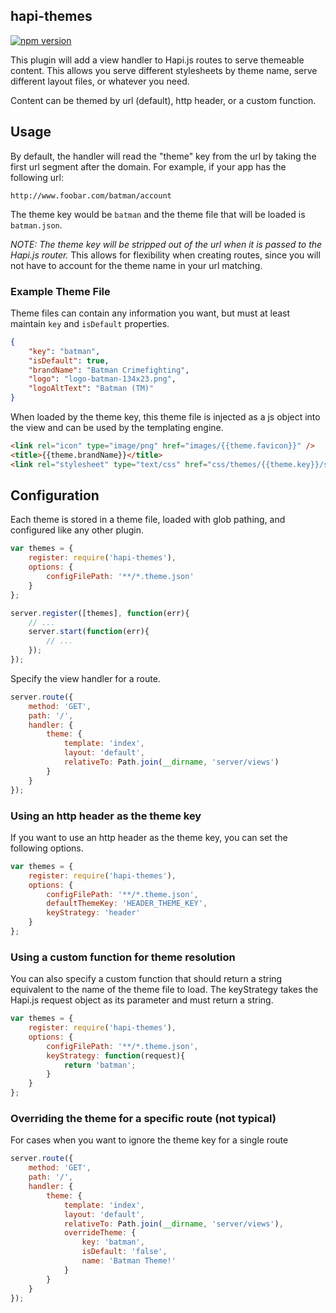 hapi-themes
-------------

[![npm version](https://badge.fury.io/js/hapi-themes.svg)](https://badge.fury.io/js/hapi-themes)

This plugin will add a view handler to Hapi.js routes to serve themeable content. This allows you serve different stylesheets by theme name, serve different layout files, or whatever you need.

Content can be themed by url (default), http header, or a custom function.

## Usage

By default, the handler will read the "theme" key from the url by taking the first url segment after the domain. For example, if your app has the following url:

```
http://www.foobar.com/batman/account
```

The theme key would be `batman` and the theme file that will be loaded is `batman.json`.

*NOTE: The theme key will be stripped out of the url when it is passed to the Hapi.js router.* This allows for flexibility when creating routes, since you will not have to account for the theme name in your url matching.

### Example Theme File

Theme files can contain any information you want, but must at least maintain `key` and `isDefault` properties.

```json
{
    "key": "batman",
    "isDefault": true,
    "brandName": "Batman Crimefighting",
    "logo": "logo-batman-134x23.png",
    "logoAltText": "Batman (TM)"
}
```

When loaded by the theme key, this theme file is injected as a js object into the view and can be used by the templating engine.

```html
<link rel="icon" type="image/png" href="images/{{theme.favicon}}" />
<title>{{theme.brandName}}</title>
<link rel="stylesheet" type="text/css" href="css/themes/{{theme.key}}/styles.css" />
```

## Configuration

Each theme is stored in a theme file, loaded with glob pathing, and configured like any other plugin.

```js
var themes = {
	register: require('hapi-themes'),
	options: {
		configFilePath: '**/*.theme.json'
	}
};

server.register([themes], function(err){
    // ...
    server.start(function(err){
        // ...    
    });
});
```

Specify the view handler for a route.

```js
server.route({
    method: 'GET',
    path: '/',
    handler: {
        theme: {
            template: 'index',
            layout: 'default',
            relativeTo: Path.join(__dirname, 'server/views')
        }
    }
});
```

### Using an http header as the theme key

If you want to use an http header as the theme key, you can set the following options.

```js
var themes = {
	register: require('hapi-themes'),
	options: {
		configFilePath: '**/*.theme.json',
        defaultThemeKey: 'HEADER_THEME_KEY',
        keyStrategy: 'header'
	}
};
```

### Using a custom function for theme resolution

You can also specify a custom function that should return a string equivalent to the name of the theme file to load. The keyStrategy takes the Hapi.js request object as its parameter and must return a string.

```js
var themes = {
	register: require('hapi-themes'),
	options: {
		configFilePath: '**/*.theme.json',
        keyStrategy: function(request){
            return 'batman';
        }
	}
};
```

### Overriding the theme for a specific route (not typical)

For cases when you want to ignore the theme key for a single route

```js
server.route({
    method: 'GET',
    path: '/',
    handler: {
        theme: {
            template: 'index',
            layout: 'default',
            relativeTo: Path.join(__dirname, 'server/views'),
            overrideTheme: {
                key: 'batman',
                isDefault: 'false',
                name: 'Batman Theme!'
            }
        }
    }
});
```